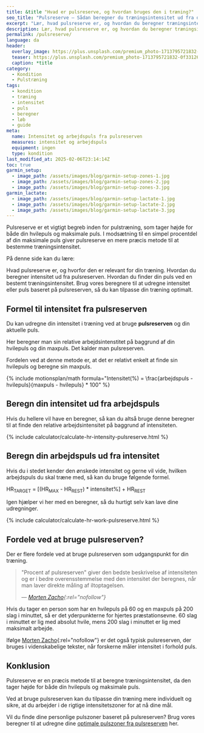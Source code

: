 ```yaml
---
title: &title "Hvad er pulsreserve, og hvordan bruges den i træning?"
seo_title: "Pulsreserve – Sådan beregner du træningsintensitet ud fra din puls"
excerpt: "Lær, hvad pulsreserve er, og hvordan du beregner træningsintensitet med den. Brug vores beregnere til at finde puls ved en given intensitet eller intensitet ud fra puls."
description: Lær, hvad pulsreserve er, og hvordan du beregner træningsintensitet med den. Brug vores beregnere til at finde puls ved en given intensitet eller intensitet ud fra puls.
permalink: /pulsreserve/
language: da
header:
  overlay_image: https://plus.unsplash.com/premium_photo-1713795721832-0f33126b4abd?ixlib=rb-4.0.3&ixid=M3wxMjA3fDB8MHxwaG90by1wYWdlfHx8fGVufDB8fHx8fA%3D%3D&auto=format&fit=crop&h=630&w=1200&q=10
  teaser: https://plus.unsplash.com/premium_photo-1713795721832-0f33126b4abd?ixlib=rb-4.0.3&ixid=M3wxMjA3fDB8MHxwaG90by1wYWdlfHx8fGVufDB8fHx8fA%3D%3D&auto=format&fit=crop&h=300&w=400&q=10
  caption: *title
category:
  - Kondition
  - Pulstræning
tags:
  - kondition
  - træning
  - intensitet
  - puls
  - beregner
  - løb
  - guide
meta:
  name: Intensitet og arbejdspuls fra pulsreserven
  measures: intensitet og arbejdspuls
  equipment: ingen
  type: kondition
last_modified_at: 2025-02-06T23:14:14Z
toc: true
garmin_setup:
  - image_path: /assets/images/blog/garmin-setup-zones-1.jpg
  - image_path: /assets/images/blog/garmin-setup-zones-2.jpg
  - image_path: /assets/images/blog/garmin-setup-zones-3.jpg
garmin_lactate:
  - image_path: /assets/images/blog/garmin-setup-lactate-1.jpg
  - image_path: /assets/images/blog/garmin-setup-lactate-2.jpg
  - image_path: /assets/images/blog/garmin-setup-lactate-3.jpg
---
```

Pulsreserve er et vigtigt begreb inden for pulstræning, som tager højde for både din hvilepuls og maksimale puls. I modsætning til en simpel procentdel af din maksimale puls giver pulsreserve en mere præcis metode til at bestemme træningsintensitet.

På denne side kan du lære:

Hvad pulsreserve er, og hvorfor den er relevant for din træning.
Hvordan du beregner intensitet ud fra pulsreserven.
Hvordan du finder din puls ved en bestemt træningsintensitet.
Brug vores beregnere til at udregne intensitet eller puls baseret på pulsreserven, så du kan tilpasse din træning optimalt.

## Formel til intensitet fra pulsreserven

Du kan udregne din intensitet i træning ved at bruge **pulsreserven** og din aktuelle puls.

Her beregner man sin relative arbejdsintenstitet på baggrund af din hvilepuls og din maxpuls. Det kalder man pulsreserven.

Fordelen ved at denne metode er, at det er relativt enkelt at finde sin hvilepuls og beregne sin maxpuls. 

{% include motionsplan/math formula="Intensitet(%) = \frac{arbejdspuls - hvilepuls}{maxpuls - hvilepuls} * 100" %}

## Beregn din intensitet ud fra arbejdspuls

Hvis du hellere vil have en beregner, så kan du altså bruge denne beregner til at finde den relative arbejdsintensitet på baggrund af intensiteten.

{% include calculator/calculate-hr-intensity-pulsreserve.html %}

## Beregn din arbejdspuls ud fra intensitet

Hvis du i stedet kender den ønskede intensitet og gerne vil vide, hvilken arbejdspuls du skal træne med, så kan du bruge følgende formel.

HR<sub>TARGET</sub> = [(HR<sub>MAX</sub> - HR<sub>REST</sub>) * intensitet%] + HR<sub>REST</sub>

Igen hjælper vi her med en beregner, så du hurtigt selv kan lave dine udregninger.

{% include calculator/calculate-hr-work-pulsreserve.html %}

## Fordele ved at bruge pulsreserven?

Der er flere fordele ved at bruge pulsreserven som udgangspunkt for din træning.

> "Procent af pulsreserven" giver den bedste beskrivelse af intensiteten og er i bedre overensstemmelse med den intensitet der beregnes, når man laver direkte måling af iltoptagelsen.
>
> — <cite>[Morten Zacho](https://web.archive.org/web/20110606202421/http://www.motion-online.dk/konditionstraening/vaerktoejer/beregn_din_traeningsintensitet/){:rel="nofollow"}</cite>

Hvis du tager en person som har en hvilepuls på 60 og en maxpuls på 200 slag i minuttet, så er det yderpunkterne for hjertes præstationsevne. 60 slag i minuttet er lig med absolut hvile, mens 200 slag i minuttet er lig med maksimalt arbejde.

Ifølge [Morten Zacho](https://web.archive.org/web/20110606202421/http://www.motion-online.dk/konditionstraening/vaerktoejer/beregn_din_traeningsintensitet/){:rel="nofollow"} er det også typisk pulsreserven, der bruges i videnskabelige tekster, når forskerne måler intensitet i forhold puls.

## Konklusion

Pulsreserve er en præcis metode til at beregne træningsintensitet, da den tager højde for både din hvilepuls og maksimale puls.

Ved at bruge pulsreserven kan du tilpasse din træning mere individuelt og sikre, at du arbejder i de rigtige intensitetszoner for at nå dine mål.

Vil du finde dine personlige pulszoner baseret på pulsreserven? Brug vores beregner til at udregne dine [optimale pulszoner fra pulsreserven](/pulszoner-pulsreserve-karvonen/) her.
